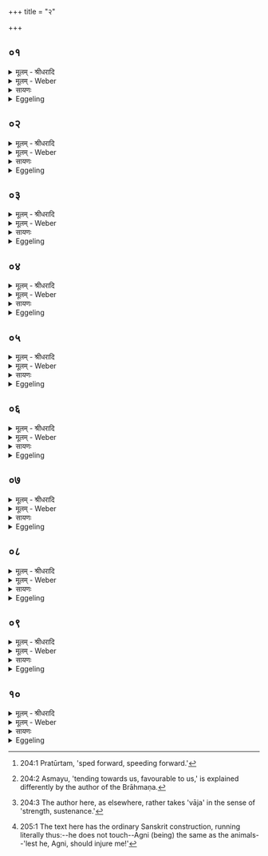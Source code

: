 +++
title = "२"

+++


## ०१
<details><summary>मूलम् - श्रीधरादि</summary>

ह᳘स्त ऽएषा᳘ ऽभ्रिर्भवत्य᳘थ पशू᳘नभि᳘मन्त्रयते॥  
(त ऽ) एतद्वा᳘ ऽएषु देवा᳘ ऽअन्वेषिष्य᳘न्तः पु᳘रस्ताद्वी᳘र्यमदधुस्त᳘थै᳘वैष्वय᳘मेत᳘दन्वेषिष्य᳘न्पुर᳘स्ताद्वी᳘र्यं[[!!]] दधाति॥
</details>

<details><summary>मूलम् - Weber</summary>

ह᳘स्त एषा᳘भ्रिर्भवत्य᳘थ पशू᳘नभि᳘मन्त्रयते॥  
एतद्वा᳘ एषु देवा᳘ अन्वेषिष्य᳘न्तः पुरस्ताद्वीर्य᳘मदधुस्त᳘थैॗवैष्वय᳘मेत᳘दन्वेषिष्य᳘न्पुर᳘स्ताद्वीर्यं᳘ दधाति॥
</details>

<details><summary>सायणः</summary>

…
</details>

<details><summary>Eggeling</summary>

1. The spade is still in his hand, when he addresses the beasts. For when the gods at that time were about to search (for Agni) in these (animals) they placed their vigour in front; and in like manner does

this one, now that he is about to search in these (animals), place his vigour in front.
</details>

## ०२
<details><summary>मूलम् - श्रीधरादि</summary>

सो᳘ ऽश्वमभि᳘मन्त्रयते॥  
प्र᳘तूर्तं व्वाजिन्ना᳘द्रवे᳘ति यद्वै᳘ क्षिप्रं त᳘त्तूर्तम᳘थ य᳘त्क्षिप्रात्क्षे᳘पीयस्तत्प्र᳘तूर्तं व᳘रिष्ठाम᳘नु संव्व᳘तमि᳘तीयं वै व्व᳘रिष्ठा संव्व᳘दिमाम᳘नु संव्व᳘तमि᳘त्येत᳘द्दिवि᳘ ते जन्म परम᳘मन्त᳘रिक्षे त᳘व ना᳘भिः पृथिव्याम᳘धि यो᳘निरिदि᳘ति त᳘देनमेता᳘ देव᳘ताः करोत्यग्निं᳘ व्वायु᳘मादित्यं तद᳘श्वे व्वी᳘र्यं दधाति॥
</details>

<details><summary>मूलम् - Weber</summary>

सो᳘ ऽश्वमभि᳘मन्त्रयते॥  
प्र᳘तुर्तं वाजिन्ना᳘द्रवे᳘ति यद्वै᳘ क्षिप्रं त᳘त्तूर्तम᳘थ य᳘त्क्षिप्रात्क्षे᳘पीयस्तत्प्र᳘तूर्त व᳘रिष्ठाम᳘नु संव᳘तमि᳘तीयं वै व᳘रिष्ठा संव᳘दिमाम᳘नु संव᳘तमि᳘त्येत᳘द्दिवि᳘ ते जन्म परम᳘मन्त᳘रिक्षे त᳘व ना᳘भिः पृथिव्याम᳘धि यो᳘निरिदि᳘ति त᳘देनमेता᳘ देव᳘ताः करोत्यग्निं᳘ वायु᳘मादित्यं तद᳘श्वे वीर्यं᳘ दधाति॥
</details>

<details><summary>सायणः</summary>

…
</details>

<details><summary>Eggeling</summary>

2. He addresses the horse, with (Vāj. S. XI, 12), 'Most speedily [^egg_416], O courser, run hither,'--what is swift, that is speedy, and what is swifter than swift, that is most speedy;--'along the widest range,'--the widest range doubtless is this (earth): thus, 'along this wide range;'--'in the sky is thy highest home, in the air thy navel, upon earth thy womb:' he thus makes it to be those deities, Agni, Vāyu, and Āditya (the sun), and thus lays vigour into the horse.

[^egg_416]: 204:1 Pratūrtam, 'sped forward, speeding forward.'
</details>

## ०३
<details><summary>मूलम् - श्रीधरादि</summary>

(त्य᳘) अ᳘थ रा᳘सभम्॥  
युञ्जा᳘थाᳫँ᳭ रा᳘सभं युवमि᳘त्यध्वर्युं᳘ चैतद्य᳘जमानं चाहास्मिन्या᳘मे व्वृषण्वसू ऽइ᳘त्यस्मिन्क᳘र्मणि व्वृषण्वसू ऽइ᳘त्येत᳘दग्निं भ᳘रन्तमस्मयुमि᳘त्यग्निं भ᳘रन्तमस्म᳘त्प्रेषितमि᳘त्येतत्तद्रा᳘सभे व्वी᳘र्यं[[!!]] दधाति॥
</details>

<details><summary>मूलम् - Weber</summary>

अ᳘थ रा᳘सभम्॥  
युञ्जा᳘थां रा᳘सभं युवमि᳘त्यध्वर्युं᳘ चैतद्य᳘जमानं चाहास्मिन्या᳘मे वृषण्वसू इ᳘त्यस्मिन्क᳘र्मणि वृषण्वसू इ᳘त्येत᳘दग्निम् भ᳘रन्तमस्मयुमि᳘त्यग्निम् भ᳘रन्तमस्म᳘त्प्रेषितमि᳘त्येतत्तद्रा᳘सभे वीर्यं᳘ दधाति॥
</details>

<details><summary>सायणः</summary>

…
</details>

<details><summary>Eggeling</summary>

3. Then the ass, with (Vāj. S. XI, 13), 'Yoke ye two the ass,' he says this to the Adhvaryu and the Sacrificer;--'upon this course, ye showerers of wealth!'--that is, 'upon this performance, ye showerers of wealth;'--'him, bearing Agni, and helpful [^egg_417] unto us;'--that is, 'him, bearing Agni, and urged forward by us:' he thereby lays vigour into the ass.

[^egg_417]: 204:2 Asmayu, 'tending towards us, favourable to us,' is explained differently by the author of the Brāhmaṇa.
</details>

## ०४
<details><summary>मूलम् - श्रीधरादि</summary>

(त्य᳘) अ᳘थाजम्[[!!]]॥  
यो᳘गे योगे तव᳘स्तरं व्वा᳘जे वाजे हवामह ऽइत्य᳘न्नं वै व्वा᳘जः क᳘र्मणि कर्मणि तव᳘स्तरम᳘न्ने ऽन्ने हवामह ऽइ᳘त्येतत्स᳘खाय ऽइ᳘न्द्रमूत᳘य ऽइ᳘तीन्द्रिय᳘वन्तमूत᳘य ऽइ᳘त्येतत्त᳘दजे᳘ व्वी᳘र्यं[[!!]] दधाति॥
</details>

<details><summary>मूलम् - Weber</summary>

अ᳘थाज᳘म्॥  
यो᳘गे-योगे तव᳘स्तरं वा᳘जे-वाजे हवामह इत्य᳘न्नं वै वा᳘जः क᳘र्मणि-कर्मणि तव᳘स्तरम᳘न्ने ऽन्ने हवामह इ᳘त्येतत्स᳘खाय इ᳘न्द्रमूत᳘य इ᳘तीन्द्रिय᳘वन्तमूत᳘य इ᳘त्येतत्त᳘दजे᳘ वीर्यं᳘ दधाति॥
</details>

<details><summary>सायणः</summary>

…
</details>

<details><summary>Eggeling</summary>

4. Then the he-goat, with (Vāj. S. XI, 14), 'At every yoking, at every race, we call him, the most powerful,'--race [^egg_418] means food: thus, 'in every performance, in respect of every food we call him, the most powerful;'--'Indra to our help, we his friends!'--that is, 'him, the strong (indriyavat), to our help:' he thereby lays vigour into the he-goat.

[^egg_418]: 204:3 The author here, as elsewhere, rather takes 'vāja' in the sense of 'strength, sustenance.'
</details>

## ०५
<details><summary>मूलम् - श्रीधरादि</summary>

त्रिभि᳘रभि᳘मन्त्रयते॥  
त्रिवृ᳘दग्निर्या᳘वानग्निर्या᳘वत्यस्य मा᳘त्रा ता᳘वतै᳘वैष्वेत᳘द्वी᳘र्यं[[!!]] दधाति॥
</details>

<details><summary>मूलम् - Weber</summary>

त्रिभि᳘रभि᳘मन्त्रयते॥  
त्रिवृ᳘दग्निर्या᳘वानग्निर्या᳘वत्यस्य मा᳘त्रा ता᳘वतैॗवैष्वेत᳘द्वीर्यं᳘ दधाति॥
</details>

<details><summary>सायणः</summary>

…
</details>

<details><summary>Eggeling</summary>

5. With three (formulas) he addresses (the victims),--threefold is Agni: as great as Agni is, as

great as is his measure, by so much he thus lays vigour into them.
</details>

## ०६
<details><summary>मूलम् - श्रीधरादि</summary>

(त्य᳘) अ᳘थैनान्प्रा᳘च ऽउ᳘त्क्रमयति॥  
त᳘देनमेतैः᳘ पशु᳘भिर᳘न्विच्छति नो᳘पस्पृशत्यग्नि᳘रेष य᳘त्पश᳘वो ने᳘न्मा ऽय᳘मग्नि᳘र्हिन᳘सदि᳘ति॥
</details>

<details><summary>मूलम् - Weber</summary>

अ᳘थैनान्प्रा᳘च उ᳘त्क्रमयति॥  
त᳘देनमेतैः᳘ पशु᳘भिर᳘न्विछति नो᳘पस्पृशत्यग्नि᳘रेष य᳘त्पश᳘वो ने᳘न्माय᳘मग्नि᳘र्हिन᳘सदि᳘ति॥
</details>

<details><summary>सायणः</summary>

…
</details>

<details><summary>Eggeling</summary>

6. He then makes them walk forward to the east: he thus searches for him (Agni) by means of these animals. He does not touch (them) lest he, Agni, should injure him; for Agni is the same as the animals [^egg_419].

[^egg_419]: 205:1 The text here has the ordinary Sanskrit construction, running literally thus:--he does not touch--Agni (being) the same as the animals--'lest he, Agni, should injure me!'
</details>

## ०७
<details><summary>मूलम् - श्रीधरादि</summary>

सो᳘ ऽश्वमु᳘त्क्रमयति॥  
प्रतू᳘र्व्वन्ने᳘ह्यवक्रा᳘मन्न᳘शस्तीरि᳘ति पाप्मा वा ऽअ᳘शस्तिस्त्व᳘रमाण ऽए᳘ह्यवक्रा᳘मन्पाप्मा᳘नमि᳘त्येत᳘द्रुद्र᳘स्य गा᳘णपत्यं मयोभूरेही᳘ति रौ᳘द्रा वै᳘ पश᳘वो या᳘ ते देव᳘ता त᳘स्यै गा᳘णपत्यं मयोभूरेही᳘त्येतत्त᳘देनम᳘श्वेना᳘न्विच्छति॥
</details>

<details><summary>मूलम् - Weber</summary>

सो᳘ ऽश्वमु᳘त्क्रमयति॥  
प्रतू᳘र्वन्ने᳘ह्यवक्रा᳘मन्न᳘शस्तीरे᳘ति पाप्मा वा अ᳘शस्तिस्त्व᳘रमाण ए᳘ह्यवक्रा᳘मन्पाप्मा᳘नमि᳘त्येत᳘द्रुद्र᳘स्य गा᳘णपत्यम् मयोभूरेही᳘ति रौ᳘द्रा वै᳘ पश᳘वो या᳘ ते देव᳘ता त᳘स्यै गा᳘णपत्यम् मयोभूरेही᳘त्येतत्त᳘देनम᳘श्वेना᳘न्विछति॥
</details>

<details><summary>सायणः</summary>

…
</details>

<details><summary>Eggeling</summary>

7. He makes the horse walk on, with (Vāj. S. XI, 15), 'Forth-speeding, come treading down the curses!'--curse means evil: thus, 'running come, treading down the evil!'--'come, delighting, into Rudra's chieftainship!'--beasts belong to Rudra: thus, 'come thou, delighting, into the chieftainship of him who is thy deity!' he thus searches for him by means of the horse.
</details>

## ०८
<details><summary>मूलम् - श्रीधरादि</summary>

(त्य᳘) अ᳘थ रा᳘सभम्॥  
(मु᳘) उ᳘र्व्वन्त᳘रिक्षं᳘[[!!]] व्वीहि स्वस्ति᳘ गव्यूतिर᳘भयानि कृण्वन्नि᳘ति यथैव[[!!]] य᳘जुस्त᳘था ब᳘न्धुः पूष्णा᳘ सयु᳘जा सहे᳘तीयं वै᳘ पू᳘षा ऽन᳘या सयुजा[[!!]] सहे᳘त्येतत्त᳘देनᳫँ᳭ रा᳘सभेना᳘न्विच्छति॥
</details>

<details><summary>मूलम् - Weber</summary>

अ᳘थ रा᳘सभम्॥  
उर्व᳘न्त᳘रिॗक्षं वीहि स्वस्ति᳘गव्यूतिर᳘भयानि कृण्वन्नि᳘ति य᳘थैव य᳘जुस्त᳘था ब᳘न्धुः पूष्णा᳘ सयु᳘जा सहे᳘तीयं वै᳘ पूॗषान᳘या सयु᳘जा सहे᳘त्येतत्त᳘देनं रा᳘सभेना᳘न्विछति॥
</details>

<details><summary>सायणः</summary>

…
</details>

<details><summary>Eggeling</summary>

8. Then the ass with, Traverse the wide air, thou possessed of prosperous pastures and affording safety!'--as the text, so its meaning;--'with Pūshan as thy mate;'--Pūshan, doubtless, is this earth; thus, 'together with her as thy mate:' he thus searches for him by means of the ass.
</details>

## ०९
<details><summary>मूलम् - श्रीधरादि</summary>

(त्य᳘) अ᳘थाज᳘म्॥  
(म्पृ) पृथिव्याः᳘ सध᳘स्थादग्निं᳘ पुरी᳘ष्यमङ्गिरस्वदा᳘भरे᳘ति पृथिव्या᳘ ऽउप᳘स्थादग्निं᳘ पश᳘व्यमग्निवदा᳘भरे᳘त्येतत्त᳘देनमजेना᳘न्विच्छति[[!!]]॥
</details>

<details><summary>मूलम् - Weber</summary>

अ᳘थाज᳘म्॥  
पृथिव्याः᳘ सध᳘स्थादग्नि᳘म् पुरीष्य᳘मङ्गिरस्वदा᳘भरे᳘ति पृथिव्या᳘ उप᳘स्थादग्नि᳘म् पशव्य᳘मग्निवदा᳘भरे᳘त्येतत्त᳘देनमजेना᳘न्विछति॥
</details>

<details><summary>सायणः</summary>

…
</details>

<details><summary>Eggeling</summary>

9. Then the he-goat, with (Vāj. S. XI, 16), 'From the Earth's seat, Aṅgiras-like, bring thou Agni Purīshya!'--that is, 'from the Earth's lap bring thou Agni, favourable to cattle, as Agni (did)!' he thus searches for him (Agni) by means of the he-goat.
</details>

## १०
<details><summary>मूलम् - श्रीधरादि</summary>

त्रिभिर᳘न्विच्छति॥  
त्रिवृ᳘दग्निर्या᳘वानग्निर्या᳘वत्यस्य मा᳘त्रा ता᳘वतै᳘वैनमेतद᳘न्विच्छति त्रिभिः᳘ पुर᳘स्तादभि᳘मन्त्रयते तत्षट्ष᳘डृत᳘वः संव्वत्सरः᳘ संव्वत्स᳘रो ऽग्निर्या᳘वानग्निर्या᳘वत्यस्य मा᳘त्रा ता᳘वत्त᳘द्भवति॥
</details>
<details><summary>मूलम् - Weber</summary>

त्रिभिर᳘न्विछति॥  
त्रिवृ᳘दग्निर्या᳘वानग्निर्या᳘वत्यस्य मा᳘त्रा तावतैॗवैनमेतद᳘न्विछति त्रिभिः᳘ पुर᳘स्तादभि᳘मन्त्रयते तत्षट् ष᳘डृत᳘वः संवत्सरः᳘ संवत्सॗरो ऽग्निर्या᳘वानग्निर्या᳘वत्यस्य मा᳘त्रा ता᳘वत्त᳘द्भवति॥
</details>

<details><summary>सायणः</summary>

…
</details>
<details><summary>Eggeling</summary>

10. With three (animals) he searches,--threefold is Agni: as great as Agni is, as great as is his measure, with so much he thus searches for him.

 By three (formulas) he first addresses (the beasts); that makes six,--six seasons are a year, and the year is Agni: as great as Agni is, as great as is his measure, so great does this become.
</details>

